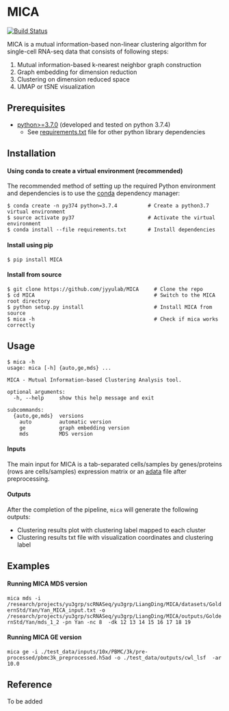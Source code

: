 # MICA
[![Build Status](https://travis-ci.com/jyyulab/MICA.svg?token=HDr9KWz2yFUbD2psHJxJ&branch=master)](https://travis-ci.com/jyyulab/MICA)

MICA is a mutual information-based non-linear clustering algorithm for single-cell RNA-seq data 
that consists of following steps:
1. Mutual information-based k-nearest neighbor graph construction
2. Graph embedding for dimension reduction
3. Clustering on dimension reduced space
4. UMAP or tSNE visualization


## Prerequisites
* [python>=3.7.0](https://www.python.org/downloads/) (developed and tested on python 3.7.4)
    * See [requirements.txt](https://github.com/jyyulab/MICA/blob/million/requirements.txt) file for other python library 
    dependencies


## Installation
#### Using conda to create a virtual environment (recommended)
The recommended method of setting up the required Python environment and dependencies 
is to use the [conda](https://conda.io/docs/) dependency manager:
```
$ conda create -n py374 python=3.7.4          # Create a python3.7 virtual environment
$ source activate py37                        # Activate the virtual environment
$ conda install --file requirements.txt       # Install dependencies
```

#### Install using pip
```
$ pip install MICA
```


#### Install from source
```
$ git clone https://github.com/jyyulab/MICA     # Clone the repo
$ cd MICA                                       # Switch to the MICA root directory
$ python setup.py install                       # Install MICA from source
$ mica -h                                       # Check if mica works correctly
```


## Usage
```
$ mica -h
usage: mica [-h] {auto,ge,mds} ...

MICA - Mutual Information-based Clustering Analysis tool.

optional arguments:
  -h, --help     show this help message and exit

subcommands:
  {auto,ge,mds}  versions
    auto         automatic version
    ge           graph embedding version
    mds          MDS version
```

#### Inputs
The main input for MICA is a tab-separated cells/samples by genes/proteins (rows are cells/samples) expression 
matrix or an [adata](https://anndata.readthedocs.io/en/latest/index.html) file after preprocessing.


#### Outputs
After the completion of the pipeline, `mica` will generate the following outputs:
* Clustering results plot with clustering label mapped to each cluster
* Clustering results txt file with visualization coordinates and clustering label


## Examples
#### Running MICA MDS version
`mica mds -i /research/projects/yu3grp/scRNASeq/yu3grp/LiangDing/MICA/datasets/GoldernStd/Yan/Yan_MICA_input.txt -o 
/research/projects/yu3grp/scRNASeq/yu3grp/LiangDing/MICA/outputs/GoldernStd/Yan/mds_1_2 -pn Yan -nc 8 
-dk 12 13 14 15 16 17 18 19`

#### Running MICA GE version
`mica ge -i ./test_data/inputs/10x/PBMC/3k/pre-processed/pbmc3k_preprocessed.h5ad -o ./test_data/outputs/cwl_lsf 
-ar 10.0`

## Reference
To be added
